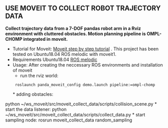 USE MOVEIT TO COLLECT ROBOT TRAJECTORY DATA
--------------------------------------------

**Collect trajectory data from a 7-DOF pandas robot arm in a Rviz environment with cluttered obstacles. Motion planning pipeline is OMPL-CHOMP integrated in moveit.**

 * Tutorial for Moveit: 
[Moveit step by step tutorial](https://ros-planning.github.io/moveit_tutorials/doc/getting_started/getting_started.html)
 . This project has been tested on Ubuntu18.04 ROS melodic with moveit1.
 * Requirements
Ubuntu18.04
[ROS melodic](http://wiki.ros.org/melodic/Installation/Ubuntu)
 * Usage: After creating the neccessary ROS environments and installation of moveit
   * run the rviz world: 
 	<p><code> roslaunch panda_moveit_config demo.launch pipeline:=ompl-chomp </code></p>
   * adding obstacles:
<html>
 <head>
	python ~/ws_moveit/src/moveit_collect_data/scripts/collision_scene.py
 </head>
</html>
   * start the data listener:
<html>
 <head>
	python ~/ws_moveit/src/moveit_collect_data/scripts/collect_data.py
 </head>
</html>
   * start sampling node:
<html>
 <head>
	rosrun moveit_collect_data random_sampling
 </head>
</html>

